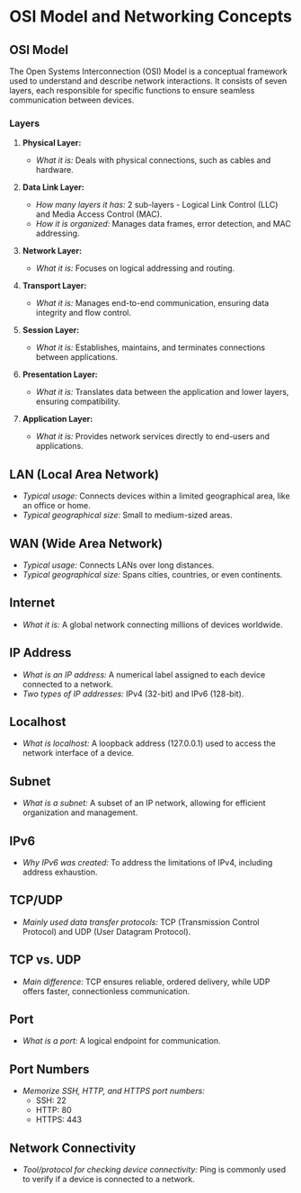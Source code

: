 # OSI Model and Networking Concepts

## OSI Model

The Open Systems Interconnection (OSI) Model is a conceptual framework used to understand and describe network interactions. It consists of seven layers, each responsible for specific functions to ensure seamless communication between devices.

### Layers

1. **Physical Layer:**
   - *What it is:* Deals with physical connections, such as cables and hardware.
  
2. **Data Link Layer:**
   - *How many layers it has:* 2 sub-layers - Logical Link Control (LLC) and Media Access Control (MAC).
   - *How it is organized:* Manages data frames, error detection, and MAC addressing.

3. **Network Layer:**
   - *What it is:* Focuses on logical addressing and routing.
  
4. **Transport Layer:**
   - *What it is:* Manages end-to-end communication, ensuring data integrity and flow control.
  
5. **Session Layer:**
   - *What it is:* Establishes, maintains, and terminates connections between applications.

6. **Presentation Layer:**
   - *What it is:* Translates data between the application and lower layers, ensuring compatibility.

7. **Application Layer:**
   - *What it is:* Provides network services directly to end-users and applications.

## LAN (Local Area Network)

- *Typical usage:* Connects devices within a limited geographical area, like an office or home.
- *Typical geographical size:* Small to medium-sized areas.

## WAN (Wide Area Network)

- *Typical usage:* Connects LANs over long distances.
- *Typical geographical size:* Spans cities, countries, or even continents.

## Internet

- *What it is:* A global network connecting millions of devices worldwide.

## IP Address

- *What is an IP address:* A numerical label assigned to each device connected to a network.
- *Two types of IP addresses:* IPv4 (32-bit) and IPv6 (128-bit).

## Localhost

- *What is localhost:* A loopback address (127.0.0.1) used to access the network interface of a device.

## Subnet

- *What is a subnet:* A subset of an IP network, allowing for efficient organization and management.

## IPv6

- *Why IPv6 was created:* To address the limitations of IPv4, including address exhaustion.

## TCP/UDP

- *Mainly used data transfer protocols:* TCP (Transmission Control Protocol) and UDP (User Datagram Protocol).

## TCP vs. UDP

- *Main difference:* TCP ensures reliable, ordered delivery, while UDP offers faster, connectionless communication.

## Port

- *What is a port:* A logical endpoint for communication.

## Port Numbers

- *Memorize SSH, HTTP, and HTTPS port numbers:*
  - SSH: 22
  - HTTP: 80
  - HTTPS: 443

## Network Connectivity

- *Tool/protocol for checking device connectivity:* Ping is commonly used to verify if a device is connected to a network.
